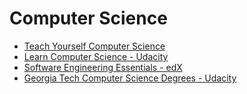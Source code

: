 # Computer Science

- [Teach Yourself Computer Science](https://teachyourselfcs.com/)
- [Learn Computer Science - Udacity](https://www.udacity.com/course/intro-to-computer-science--cs101)
- [Software Engineering Essentials - edX](https://www.edx.org/course/software-engineering-essentials)
- [Georgia Tech Computer Science Degrees - Udacity](https://www.udacity.com/georgia-tech)